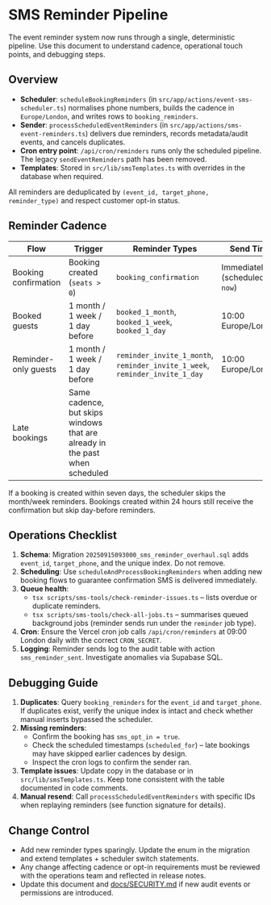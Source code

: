 # SMS Reminder Pipeline

The event reminder system now runs through a single, deterministic pipeline. Use this document to understand cadence, operational touch points, and debugging steps.

## Overview
- **Scheduler**: `scheduleBookingReminders` (in `src/app/actions/event-sms-scheduler.ts`) normalises phone numbers, builds the cadence in `Europe/London`, and writes rows to `booking_reminders`.
- **Sender**: `processScheduledEventReminders` (in `src/app/actions/sms-event-reminders.ts`) delivers due reminders, records metadata/audit events, and cancels duplicates.
- **Cron entry point**: `/api/cron/reminders` runs only the scheduled pipeline. The legacy `sendEventReminders` path has been removed.
- **Templates**: Stored in `src/lib/smsTemplates.ts` with overrides in the database when required.

All reminders are deduplicated by `(event_id, target_phone, reminder_type)` and respect customer opt-in status.

## Reminder Cadence
| Flow | Trigger | Reminder Types | Send Time |
| --- | --- | --- | --- |
| Booking confirmation | Booking created (`seats > 0`) | `booking_confirmation` | Immediately (scheduled at `now`) |
| Booked guests | 1 month / 1 week / 1 day before | `booked_1_month`, `booked_1_week`, `booked_1_day` | 10:00 Europe/London |
| Reminder-only guests | 1 month / 1 week / 1 day before | `reminder_invite_1_month`, `reminder_invite_1_week`, `reminder_invite_1_day` | 10:00 Europe/London |
| Late bookings | Same cadence, but skips windows that are already in the past when scheduled |

If a booking is created within seven days, the scheduler skips the month/week reminders. Bookings created within 24 hours still receive the confirmation but skip day-before reminders.

## Operations Checklist
1. **Schema**: Migration `20250915093000_sms_reminder_overhaul.sql` adds `event_id`, `target_phone`, and the unique index. Do not remove.
2. **Scheduling**: Use `scheduleAndProcessBookingReminders` when adding new booking flows to guarantee confirmation SMS is delivered immediately.
3. **Queue health**:
   - `tsx scripts/sms-tools/check-reminder-issues.ts` – lists overdue or duplicate reminders.
   - `tsx scripts/sms-tools/check-all-jobs.ts` – summarises queued background jobs (reminder sends run under the `reminder` job type).
4. **Cron**: Ensure the Vercel cron job calls `/api/cron/reminders` at 09:00 London daily with the correct `CRON_SECRET`.
5. **Logging**: Reminder sends log to the audit table with action `sms_reminder_sent`. Investigate anomalies via Supabase SQL.

## Debugging Guide
1. **Duplicates**: Query `booking_reminders` for the `event_id` and `target_phone`. If duplicates exist, verify the unique index is intact and check whether manual inserts bypassed the scheduler.
2. **Missing reminders**:
   - Confirm the booking has `sms_opt_in = true`.
   - Check the scheduled timestamps (`scheduled_for`) – late bookings may have skipped earlier cadences by design.
   - Inspect the cron logs to confirm the sender ran.
3. **Template issues**: Update copy in the database or in `src/lib/smsTemplates.ts`. Keep tone consistent with the table documented in code comments.
4. **Manual resend**: Call `processScheduledEventReminders` with specific IDs when replaying reminders (see function signature for details).

## Change Control
- Add new reminder types sparingly. Update the enum in the migration and extend templates + scheduler switch statements.
- Any change affecting cadence or opt-in requirements must be reviewed with the operations team and reflected in release notes.
- Update this document and [docs/SECURITY.md](./SECURITY.md) if new audit events or permissions are introduced.
